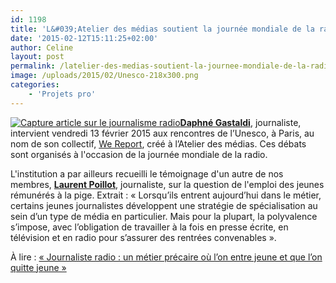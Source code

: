 ```yaml
---
id: 1198
title: 'L&#039;Atelier des médias soutient la journée mondiale de la radio'
date: '2015-02-12T15:11:25+02:00'
author: Celine
layout: post
permalink: /latelier-des-medias-soutient-la-journee-mondiale-de-la-radio/
image: /uploads/2015/02/Unesco-218x300.png
categories:
    - 'Projets pro'
---
```


[![Capture article sur le journalisme radio](/uploads/2015/02/Unesco-218x300.png)](/uploads/2015/02/Unesco-218x300.png)[**Daphné Gastaldi**](/coworkers/daphne-gastaldi/ "Daphné GASTALDI"), journaliste, intervient vendredi 13 février 2015 aux rencontres de l’Unesco, à Paris, au nom de son collectif, [We Report](http://www.wereport.fr/ "We report un collectif de journalistes made in Atelier des médias"), créé à l’Atelier des médias. Ces débats sont organisés à l'occasion de la journée mondiale de la radio.

L'institution a par ailleurs recueilli le témoignage d'un autre de nos membres, **[Laurent Poillot](/coworkers/laurent-poillot/ "Laurent Poillot")**, journaliste, sur la question de l'emploi des jeunes rémunérés à la pige. Extrait : « Lorsqu’ils entrent aujourd’hui dans le métier, certains jeunes journalistes développent une stratégie de spécialisation au sein d’un type de média en particulier. Mais pour la plupart, la polyvalence s’impose, avec l’obligation de travailler à la fois en presse écrite, en télévision et en radio pour s’assurer des rentrées convenables ».

À lire : [« Journaliste radio : un métier précaire où l’on entre jeune et que l’on quitte jeune »](http://www.diamundialradio.org/?q=fr/content/article-journaliste-radio-–-métier-précaire-l’-jeune-l’-quitte-jeune "Article journaliste radio")